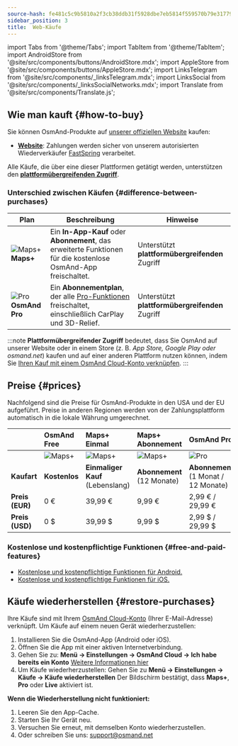 ```yaml
---
source-hash: fe481c5c9b5810a2f3cb38ddb31f5928dbe7eb5814f559570b79e31779252d2f
sidebar_position: 3
title:  Web-Käufe
---
```

import Tabs from '@theme/Tabs';
import TabItem from '@theme/TabItem';
import AndroidStore from '@site/src/components/buttons/AndroidStore.mdx';
import AppleStore from '@site/src/components/buttons/AppleStore.mdx';
import LinksTelegram from '@site/src/components/_linksTelegram.mdx';
import LinksSocial from '@site/src/components/_linksSocialNetworks.mdx';
import Translate from '@site/src/components/Translate.js';



## Wie man kauft {#how-to-buy}

Sie können OsmAnd-Produkte auf [unserer offiziellen Website](https://osmand.net/pricing) kaufen:

- [**Website**](https://osmand.net/pricing): Zahlungen werden sicher von unserem autorisierten Wiederverkäufer [FastSpring](https://fastspring.com/) verarbeitet.

Alle Käufe, die über eine dieser Plattformen getätigt werden, unterstützen den [**plattformübergreifenden Zugriff**](./cross.md).


### Unterschied zwischen Käufen {#difference-between-purchases}

| Plan | Beschreibung | Hinweise |
|------------|------------|------------|
| ![Maps+](@site/static/img/svg/osmand_maps_plus.svg) **Maps+** | Ein **In-App-Kauf** oder **Abonnement**, das erweiterte Funktionen für die kostenlose OsmAnd-App freischaltet. | Unterstützt **plattformübergreifenden** Zugriff |
| ![Pro](@site/static/img/svg/pro_icon.svg) **OsmAnd Pro** | Ein **Abonnementplan**, der alle [Pro-Funktionen](#pro-features) freischaltet, einschließlich CarPlay und 3D-Relief. | Unterstützt **plattformübergreifenden** Zugriff |

:::note
**Plattformübergreifender Zugriff** bedeutet, dass Sie OsmAnd auf unserer Website oder in einem Store (z. B. *App Store, Google Play oder osmand.net*) kaufen und auf einer anderen Plattform nutzen können, indem Sie [Ihren Kauf mit einem OsmAnd Cloud-Konto verknüpfen](../personal/osmand-cloud.md#cross-platform).
:::

## Preise {#prices}

Nachfolgend sind die Preise für OsmAnd-Produkte in den USA und der EU aufgeführt. Preise in anderen Regionen werden von der Zahlungsplattform automatisch in die lokale Währung umgerechnet.

<!--


:::danger June Sale prices

*[Hurry up!](https://osmand.net/pricing) This offer is only available until* **June 15 (23:00 CET)**.

:::


|    | OsmAnd Free   | **Maps+** One-Time | **Maps+** Subscription | **OsmAnd Pro** |
| :------------- | :------------- | :----------------------- | :------------------- | :----------- |
|  | ![Maps+](@site/static/img/svg/osmand_maps.svg) | ![Maps+](@site/static/img/svg/osmand_maps_plus.svg) | ![Maps+](@site/static/img/svg/osmand_maps_plus.svg) | ![Pro](@site/static/img/svg/pro_icon.svg) |
| **Purchase Type** | **Free** | **One-Time Purchase** (Lifetime) | **Subscription** (12 Months) | **Subscription** (1 Month / 12 Months) |
| **Price (EUR)** | €0 | <s>€39.99</s> **€19.99** | <s>€9.99</s> **€4.99** | €2.99 / <s>€29.99</s> **€14.99** |
| **Price (USD)** | $0 | <s>$39.99</s> **$19.99** | <s>$9.99</s> **$4.99** | $2.99 / <s>$29.99</s> **$14.99**|

:::note
By purchasing a subscription through our [website](https://osmand.net/pricing) at a discounted rate,
you receive a 2-year discounted plan.
Starting from the third year, the full price will apply.
:::


-->

|    | OsmAnd Free   | **Maps+** Einmal | **Maps+** Abonnement | **OsmAnd Pro** |
| :------------- | :------------- | :----------------------- | :------------------- | :----------- |
|  | ![Maps+](@site/static/img/svg/osmand_maps.svg) | ![Maps+](@site/static/img/svg/osmand_maps_plus.svg) | ![Maps+](@site/static/img/svg/osmand_maps_plus.svg) | ![Pro](@site/static/img/svg/pro_icon.svg) |
| **Kaufart** | **Kostenlos** | **Einmaliger Kauf** (Lebenslang) | **Abonnement** (12 Monate) | **Abonnement** (1 Monat / 12 Monate) |
| **Preis (EUR)** | 0 € | 39,99 €  | 9,99 €   | 2,99 € / 29,99 €   |
| **Preis (USD)** | 0 $ | 39,99 $  | 9,99 $   | 2,99 $ / 29,99 $   |



### Kostenlose und kostenpflichtige Funktionen {#free-and-paid-features}

- [Kostenlose und kostenpflichtige Funktionen für Android.](./android.md#free-and-paid-features)
- [Kostenlose und kostenpflichtige Funktionen für iOS.](./ios.md#free-and-paid-features)



## Käufe wiederherstellen {#restore-purchases}

Ihre Käufe sind mit Ihrem [OsmAnd Cloud-Konto](../personal/osmand-cloud.md#login) (Ihrer E-Mail-Adresse) verknüpft. Um Käufe auf einem neuen Gerät wiederherzustellen:

1. Installieren Sie die OsmAnd-App (Android oder iOS).
2. Öffnen Sie die App mit einer aktiven Internetverbindung.
3. Gehen Sie zu:
   **Menü → Einstellungen → OsmAnd Cloud → Ich habe bereits ein Konto**
   [Weitere Informationen hier](../personal/osmand-cloud.md#login)
4. Um Käufe wiederherzustellen:
   Gehen Sie zu **Menü → Einstellungen → Käufe → Käufe wiederherstellen**
   Der Bildschirm bestätigt, dass **Maps+**, **Pro** oder **Live** aktiviert ist.

**Wenn die Wiederherstellung nicht funktioniert:**

1. Leeren Sie den App-Cache.
2. Starten Sie Ihr Gerät neu.
3. Versuchen Sie erneut, mit demselben Konto wiederherzustellen.
4. Oder schreiben Sie uns: support@osmand.net